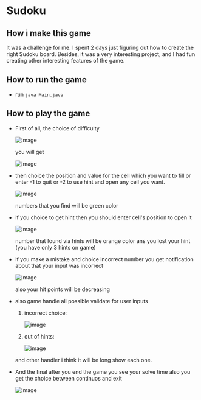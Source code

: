 # Sudoku 

## How i make this game
  It was a challenge for me. I spent 2 days just figuring out how to create the right Sudoku board. 
  Besides, it was a very interesting project, and I had fun creating other interesting features of the game.

## How to run the game
- run `java Main.java`

## How to play the game

- First of all, the choice of difficulty

	![image](https://github.com/user-attachments/assets/19c23a94-366c-4e4b-9eae-efbaef4b8895)

	you will get 
	
	![image](https://github.com/user-attachments/assets/57036f51-9b56-427b-917d-73240efee9ef)


- then choice the position and value for the cell which you want to fill or enter -1 to quit or -2 to use hint and open any cell you want.

  ![image](https://github.com/user-attachments/assets/f88d28d1-f68a-4795-a6bc-cb7e714d8848)

	numbers that you find will be green color

- if you choice to get hint then you should enter cell's position to open it 

  ![image](https://github.com/user-attachments/assets/e27e875e-b081-4eaf-ba64-52e9daee789f)

  	number that found via hints will be orange color ans you lost your hint (you have only 3 hints on game)
- if you make a mistake and choice incorrect number you get notification about that your input was incorrect

  ![image](https://github.com/user-attachments/assets/6463a0e9-a84e-455f-aa74-a115f31bc66b)

  also your hit points will be decreasing

- also game handle all possible validate for user inputs
  
    1) incorrect choice:

       ![image](https://github.com/user-attachments/assets/8071e477-c25d-438d-adb7-4fd260614e14)
       
    3) out of hints:

       ![image](https://github.com/user-attachments/assets/f61dd673-6450-4796-9ad7-07d0c85ab196)
       
    and other handler i think it will be long show each one.
  
- And the final after you end the game you see your solve time also you get the choice between continuos and exit


  ![image](https://github.com/user-attachments/assets/c70f307a-8874-4ae0-9883-9122d9616a00)



  
  

  

